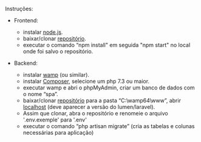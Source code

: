 Instruções:

- Frontend:

  - instalar [node.js](https://nodejs.org/en/).
  - baixar/clonar [repositório](https://github.com/Xeubaka/spa-app).
  - executar o comando “npm install" em seguida "npm start" no local onde foi salvo o repositório.

- Backend:

  - instalar [wamp](http://wampserver.aviatechno.net/) (ou similar).
  - instalar [Composer](https://getcomposer.org/), selecione um php 7.3 ou maior.
  - executar wamp e abri o phpMyAdmin, criar um banco de dados com o nome “spa”.
  - baixar/clonar [repositório](https://github.com/Xeubaka/spa-api) para a pasta “C:\wamp64\www”, abrir [localhost](http://localhost/spa-api/public/) (deve aparecer a versão do lumen/laravel).
  - Assim que clonar, abra o repositório e renomeie o arquivo '.env.exemple' para '.env'
  - executar o comando “php artisan migrate” (cria as tabelas e colunas necessárias para aplicação)
